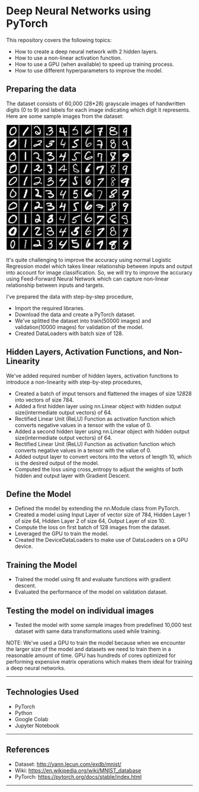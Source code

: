 # Deep Neural Networks using PyTorch

This repository covers the following topics:
- How to create a deep neural network with 2 hidden layers.
- How to use a non-linear activation function.
- How to use a GPU (when available) to speed up training process.
- How to use different hyperparameters to improve the model.

## Preparing the data

The dataset consists of 60,000 (28*28) grayscale images of handwritten digits (0 to 9) and labels for each image indicating which digit it represents. Here are some sample images from the dataset:

![MNIST Data Sample](sample_images_MNIST.jpeg)

It's quite challenging to improve the accuracy using normal Logistic Regression model which takes linear relationship between inputs and output into account for image classification. So, we will try to improve the accuracy using Feed-Forward Neural Network which can capture non-linear relationship between inputs and targets.

I've prepared the data with step-by-step procedure,
- Import the required libraries.
- Download the data and create a PyTorch dataset.
- We've splitted the dataset into train(50000 images) and validation(10000 images) for validation of the model.
- Created DataLoaders with batch size of 128.

## Hidden Layers, Activation Functions, and Non-Linearity

We've added required number of hidden layers, activation functions to introduce a non-linearity with step-by-step procedures,
- Created a batch of imput tensors and flattened the images of size 1*28*28 into vectors of size 784.
- Added a first hidden layer using nn.Linear object with hidden output size(intermediate output vectors) of 64.
- Rectified Linear Unit (ReLU) Function as activation function which converts negative values in a tensor with the value of 0.
- Added a second hidden layer using nn.Linear object with hidden output size(intermediate output vectors) of 64.
- Rectified Linear Unit (ReLU) Function as activation function which converts negative values in a tensor with the value of 0.
- Added output layer to convert vectors into the vetors of length 10, which is the desired output of the model.
- Computed the loss using cross_entropy to adjust the weights of both hidden and output layer with Gradient Descent.

## Define the Model

- Defined the model by extending the nn.Module class from PyTorch.
- Created a model using Input Layer of vector size of 784, Hidden Layer 1 of size 64, Hidden Layer 2 of size 64, Output Layer of size 10.
- Compute the loss on first batch of 128 images from the dataset.
- Leveraged the GPU to train the model.
- Created the DeviceDataLoaders to make use of DataLoaders on a GPU device.

## Training the Model

- Trained the model using fit and evaluate functions with gradient descent.
- Evaluated the performance of the model on validation dataset.

## Testing the model on individual images

- Tested the model with some sample images from predefined 10,000 test dataset with same data transformations used while training.

NOTE: We've used a GPU to train the model because when we encounter the larger size of the model and datasets we need to train them in a reasonable amount of time.
GPU has hundreds of cores optimized for performing expensive matrix operations which makes them ideal for training a deep neural networks.

----------------------------------------------------------

## Technologies Used

- PyTorch
- Python
- Google Colab
- Jupyter Notebook

----------------------------------------------------------

## References

- Dataset: http://yann.lecun.com/exdb/mnist/
- Wiki: https://en.wikipedia.org/wiki/MNIST_database
- PyTorch: https://pytorch.org/docs/stable/index.html

----------------------------------------------------------
